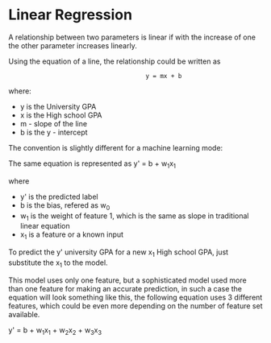 # Linear Regression

A relationship between two parameters is linear if with the increase of one the other parameter increases linearly. 


Using the equation of a line, the relationship could be written as

                                         
                                          y = mx + b

where:
 * y is the University GPA
 * x is the High school GPA
 * m - slope of the line
 * b is the y - intercept
 
 The convention is slightly different for a machine learning mode:
     
   The same equation is represented as y' = b + w<sub>1</sub>x<sub>1</sub>

   where
   * y' is the predicted label
   * b is the bias, refered as w<sub>0</sub>
   * w<sub>1</sub> is the weight of feature 1, which is the same as slope in traditional linear equation
   * x<sub>1</sub> is a feature or a known input

   To predict the y' university GPA for a new x<sub>1</sub> High school GPA, just substitute the x<sub>1</sub> to the model.

   This model uses only one feature, but a sophisticated model used more than one feature for making an accurate prediction, in such a case the
   equation will look something like this, the following equation uses 3 different features, which could be even more depending on the number of feature set available.

   y' = b + w<sub>1</sub>x<sub>1</sub> + w<sub>2</sub>x<sub>2</sub> + w<sub>3</sub>x<sub>3</sub>
                                        
